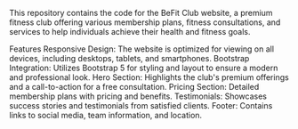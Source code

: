 This repository contains the code for the BeFit Club website, a premium fitness club offering various membership plans, fitness consultations, and services to help individuals achieve their health and fitness goals.

Features
Responsive Design: The website is optimized for viewing on all devices, including desktops, tablets, and smartphones.
Bootstrap Integration: Utilizes Bootstrap 5 for styling and layout to ensure a modern and professional look.
Hero Section: Highlights the club's premium offerings and a call-to-action for a free consultation.
Pricing Section: Detailed membership plans with pricing and benefits.
Testimonials: Showcases success stories and testimonials from satisfied clients.
Footer: Contains links to social media, team information, and location.
